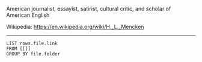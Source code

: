 American journalist, essayist, satirist, cultural critic, and scholar of American English

Wikipedia: https://en.wikipedia.org/wiki/H._L._Mencken

---

```dataview
LIST rows.file.link
FROM [[]]
GROUP BY file.folder
```
